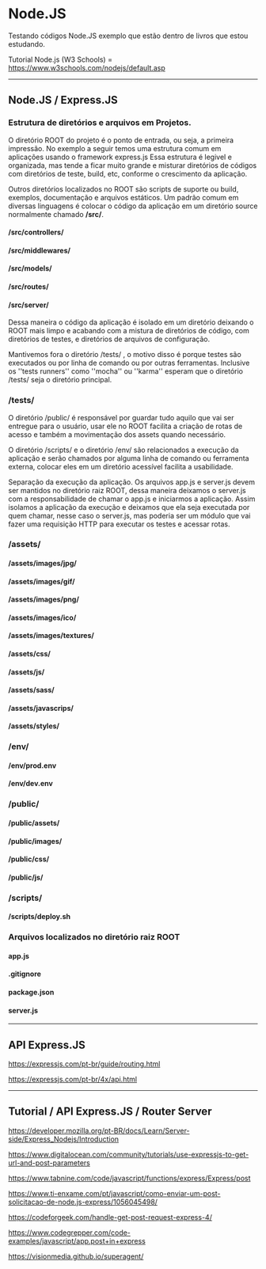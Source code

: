 # Node.JS

Testando códigos Node.JS exemplo que estão dentro de livros que estou estudando.

Tutorial Node.js (W3 Schools) = https://www.w3schools.com/nodejs/default.asp

-----------------------------------------------------------------------------------------

## Node.JS / Express.JS 

### Estrutura de diretórios e arquivos em Projetos. 

O diretório ROOT do projeto é o ponto de entrada, ou seja, a primeira impressão. 
No exemplo a seguir temos uma estrutura comum em aplicações usando o framework express.js 
Essa estrutura é legivel e organizada, mas tende a ficar muito grande e misturar diretórios
de códigos com diretórios de teste, build, etc, conforme o crescimento da aplicação.

Outros diretórios localizados no ROOT são scripts de suporte ou build, exemplos, documentação
e arquivos estáticos.  Um padrão comum em diversas linguagens é colocar o código da aplicação
em um diretório source normalmente chamado <b>/src/</b>.

#### /src/controllers/
#### /src/middlewares/
#### /src/models/
#### /src/routes/
#### /src/server/

Dessa maneira o código da aplicação é isolado em um diretório deixando o ROOT mais limpo e 
acabando com a mistura de diretórios de código, com diretórios de testes, e diretórios de
arquivos de configuração.

Mantivemos fora o diretório /tests/ , o motivo disso é porque testes são executados ou 
por linha de comando ou por outras ferramentas. Inclusive os ''tests runners'' como
''mocha'' ou ''karma'' esperam que o diretório /tests/ seja o diretório principal.

### /tests/

O diretório /public/ é responsável por guardar tudo aquilo que vai ser entregue para o
usuário, usar ele no ROOT facilita a criação de rotas de acesso e também a movimentação
dos assets quando necessário.

O diretório /scripts/ e o diretório /env/ são relacionados a execução da aplicação e
serão chamados por alguma linha de comando ou ferramenta externa, colocar eles em
um diretório acessível facilita a usabilidade.

Separação da execução da aplicação. Os arquivos app.js e server.js devem ser mantidos 
no diretório raiz ROOT, dessa maneira deixamos o server.js com a responsabilidade de
chamar o app.js e iniciarmos a aplicação. Assim isolamos a aplicação da execução e
deixamos que ela seja executada por quem chamar, nesse caso o server.js, mas poderia
ser um módulo que vai fazer uma requisição HTTP para executar os testes e acessar rotas.

### /assets/

#### /assets/images/jpg/
#### /assets/images/gif/
#### /assets/images/png/
#### /assets/images/ico/
#### /assets/images/textures/
#### /assets/css/
#### /assets/js/
#### /assets/sass/
#### /assets/javascrips/
#### /assets/styles/

### /env/

#### /env/prod.env
#### /env/dev.env

### /public/

#### /public/assets/
#### /public/images/
#### /public/css/
#### /public/js/

### /scripts/

#### /scripts/deploy.sh


### Arquivos localizados no diretório raiz ROOT

#### app.js
#### .gitignore
#### package.json
#### server.js
 
-----------------------------------------------------------------------------------------

## API Express.JS

https://expressjs.com/pt-br/guide/routing.html

https://expressjs.com/pt-br/4x/api.html

-----------------------------------------------------------------------------------------

## Tutorial / API Express.JS / Router Server 

https://developer.mozilla.org/pt-BR/docs/Learn/Server-side/Express_Nodejs/Introduction

https://www.digitalocean.com/community/tutorials/use-expressjs-to-get-url-and-post-parameters

https://www.tabnine.com/code/javascript/functions/express/Express/post

https://www.ti-enxame.com/pt/javascript/como-enviar-um-post-solicitacao-de-node.js-express/1056045498/

https://codeforgeek.com/handle-get-post-request-express-4/

https://www.codegrepper.com/code-examples/javascript/app.post+in+express

https://visionmedia.github.io/superagent/
